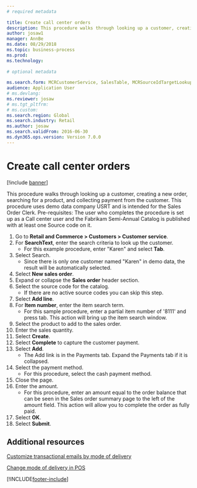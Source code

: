 ```yaml
--- 
# required metadata 
 
title: Create call center orders
description: This procedure walks through looking up a customer, creating a new order, searching for a product, and collecting payment from the customer. 
author: josaw1
manager: AnnBe 
ms.date: 08/29/2018
ms.topic: business-process 
ms.prod:  
ms.technology:  
 
# optional metadata 
 
ms.search.form: MCRCustomerService, SalesTable, MCRSourceIdTargetLookup, MCRSalesQuickQuote, MCRSalesOrderRecap, MCRCustPaymDialog, MCRCustPaymLookup   
audience: Application User 
# ms.devlang:  
ms.reviewer: josaw
# ms.tgt_pltfrm:  
# ms.custom:  
ms.search.region: Global
ms.search.industry: Retail
ms.author: josaw
ms.search.validFrom: 2016-06-30 
ms.dyn365.ops.version: Version 7.0.0 
---
```

# Create call center orders

[!include [banner](../includes/banner.md)]

This procedure walks through looking up a customer, creating a new order, searching for a product, and collecting payment from the customer. This procedure uses demo data company USRT and is intended for the Sales Order Clerk. Pre-requisites:  The user who completes the procedure is set up as a Call center user and the Fabrikam Semi-Annual Catalog is published with at least one Source code on it.

1. Go to **Retail and Commerce \> Customers \> Customer service**.
2. For **SearchText**, enter the search criteria to look up the customer.
    * For this example procedure, enter "Karen" and select **Tab**.  
3. Select Search.
    * Since there is only one customer named "Karen" in demo data, the result will be automatically selected.  
4. Select **New sales order**.
5. Expand or collapse the **Sales order** header section.
6. Select the source code for the catalog.
    * If there are no active source codes you can skip this step.  
7. Select **Add line**.
8. For **Item number**, enter the item search term.
    * For this sample procedure, enter a partial item number of '8111' and press tab. This action will bring up the item search window.  
9. Select the product to add to the sales order.
10. Enter the sales quantity.
11. Select **Create**.
12. Select **Complete** to capture the customer payment.
13. Select **Add**.
    * The Add link is in the Payments tab. Expand the Payments tab if it is collapsed.  
14. Select the payment method.
    * For this procedure, select the cash payment method.  
15. Close the page.
16. Enter the amount.
    * For this procedure, enter an amount equal to the order balance that can be seen in the Sales order summary page to the left of the amount field. This action will allow you to complete the order as fully paid.  
17. Select **OK**.
18. Select **Submit**.

## Additional resources

[Customize transactional emails by mode of delivery](../customize-email-delivery-mode.md)

[Change mode of delivery in POS](../pos-change-delivery-mode.md)



[!INCLUDE[footer-include](../../includes/footer-banner.md)]